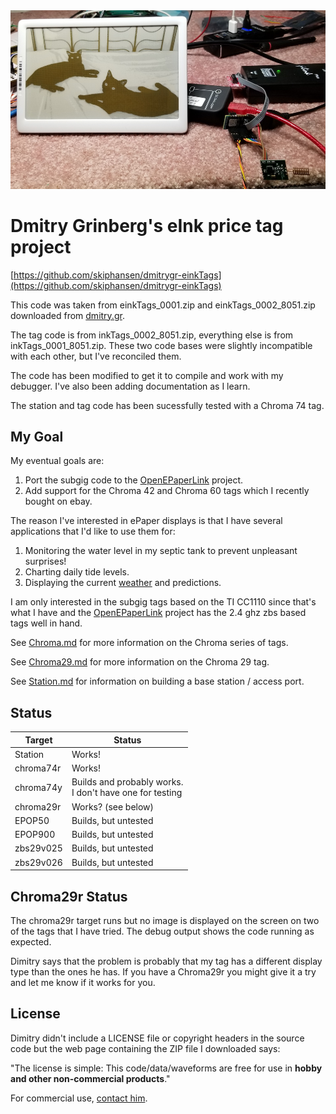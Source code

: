 <img src="https://github.com/skiphansen/dmitrygr-einkTags/blob/master/assets/two_cats.png">

# Dmitry Grinberg's eInk price tag project

[https://github.com/skiphansen/dmitrygr-einkTags](https://github.com/skiphansen/dmitrygr-einkTags)

This code was taken from einkTags_0001.zip and einkTags_0002_8051.zip downloaded from 
[dmitry.gr](https://dmitry.gr/?r=05.Projects&proj=29.%20eInk%20Price%20Tags).

The tag code is from inkTags_0002_8051.zip, everything else is from inkTags_0001_8051.zip.
These two code bases were slightly incompatible with each other, but I've reconciled them.

The code has been modified to get it to compile and work with my debugger.
I've also been adding documentation as I learn.

The station and tag code has been sucessfully tested with a Chroma 74 tag.

## My Goal

My eventual goals are:
1. Port the subgig code to the [OpenEPaperLink](https://github.com/jjwbruijn/OpenEPaperLink) project.
2. Add support for the Chroma 42 and Chroma 60 tags which I recently bought on ebay.

The reason I've interested in ePaper displays is that I have several applications
that I'd like to use them for:

1. Monitoring the water level in my septic tank to prevent unpleasant surprises!
1. Charting daily tide levels.
1. Displaying the current [weather](https://github.com/G6EJD/ESP32-e-Paper-Weather-Display) and predictions.

I am only interested in the subgig tags based on the TI CC1110 since that's 
what I have and the [OpenEPaperLink](https://github.com/jjwbruijn/OpenEPaperLink) 
project has the 2.4 ghz zbs based tags well in hand.

See [Chroma.md](Chroma.md) for more information on the Chroma series of tags.

See [Chroma29.md](Chroma29.md) for more information on the Chroma 29 tag.

See [Station.md](Station.md) for information on building a base station / 
access port.

## Status

| Target | Status |  
|-|-|  
|Station | Works! |
|chroma74r | Works! |
|chroma74y | Builds and probably works.<br>I don't have one for testing |
|chroma29r  | Works? (see below) |
|EPOP50  | Builds, but untested |
|EPOP900  | Builds, but untested  |
|zbs29v025  |Builds, but untested |
|zbs29v026|Builds, but untested |

## Chroma29r Status

The chroma29r target runs but no image is displayed on the screen on two
of the tags that I have tried.  The debug output shows the code running
as expected.

Dimitry says that the problem is probably that my tag has a different 
display type than the ones he has.  If you have a Chroma29r you might give
it a try and let me know if it works for you.

## License

Dimitry didn't include a LICENSE file or copyright headers in the source code
but the web page containing the ZIP file I downloaded says:

"The license is simple: This code/data/waveforms are free for use in **hobby and 
other non-commercial products**." 

For commercial use, <a href="mailto:licensing@dmitry.gr">contact him</a>.


